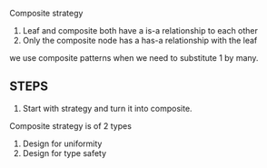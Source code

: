 Composite strategy
1. Leaf and composite both have a is-a relationship to each other
2. Only the composite node has a has-a relationship with the leaf


we use composite patterns when we need to substitute 1 by many.

STEPS
-----

1. Start with strategy and turn it into composite.


Composite strategy is of 2 types
1. Design for uniformity
2. Design for type safety
